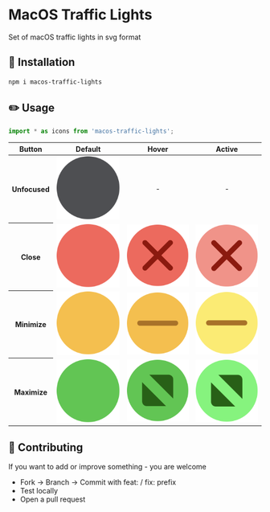 # MacOS Traffic Lights

Set of macOS traffic lights in svg format

## 🔧 Installation

```sh
npm i macos-traffic-lights
```

## ✏️ Usage

```js
import * as icons from 'macos-traffic-lights';
```

<table>
    <thead>
        <th>Button</th>
        <th>Default</th>
        <th>Hover</th>
        <th>Active</th>
    </thead>
    <tbody>
        <tr>
            <th>Unfocused</th>
            <td style="text-align: center"><img src="svg/unfocused.svg" alt="unfocused"></td>
            <td style="text-align: center">-</td>
            <td style="text-align: center">-</td>
        </tr>
        <tr>
            <th>Close</th>
            <td><img src="svg/close/default.svg" alt="close"></td>
            <td><img src="svg/close/hover.svg" alt="close-hover"></td>
            <td><img src="svg/close/active.svg" alt="close-active"></td>
        </tr>
        <tr>
            <th>Minimize</th>
            <td><img src="svg/minimize/default.svg" alt="minimize"></td>
            <td><img src="svg/minimize/hover.svg" alt="minimize-hover"></td>
            <td><img src="svg/minimize/active.svg" alt="minimize-active"></td>
        </tr>
        <tr>
            <th>Maximize</th>
            <td><img src="svg/maximize/default.svg" alt="maximize"></td>
            <td><img src="svg/maximize/hover.svg" alt="maximize-hover"></td>
            <td><img src="svg/maximize/active.svg" alt="maximize-active"></td>
        </tr>
    </tbody>
</table>

## 🤝 Contributing
If you want to add or improve something - you are welcome

* Fork → Branch → Commit with feat: / fix: prefix
* Test locally
* Open a pull request